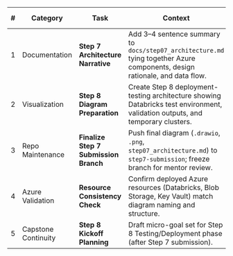 | #    | Category            | Task                                  | Context                                                      | Target Date  | Status        |
| ---- | ------------------- | ------------------------------------- | ------------------------------------------------------------ | ------------ | ------------- |
| 1    | Documentation       | **Step 7 Architecture Narrative**     | Add 3–4 sentence summary to `docs/step07_architecture.md` tying together Azure components, design rationale, and data flow. | Oct 23 (AM)  | ⏳ Pending     |
| 2    | Visualization       | **Step 8 Diagram Preparation**        | Create Step 8 deployment-testing architecture showing Databricks test environment, validation outputs, and temporary clusters. | Oct 24 (AM)  | ⏳ Scheduled   |
| 3    | Repo Maintenance    | **Finalize Step 7 Submission Branch** | Push final diagram (`.drawio`, `.png`, `step07_architecture.md`) to `step7-submission`; freeze branch for mentor review. | Oct 23 (EOD) | ⏳ In Progress |
| 4    | Azure Validation    | **Resource Consistency Check**        | Confirm deployed Azure resources (Databricks, Blob Storage, Key Vault) match diagram naming and structure. | Oct 24–25    | 🔜 Upcoming    |
| 5    | Capstone Continuity | **Step 8 Kickoff Planning**           | Draft micro-goal set for Step 8 Testing/Deployment phase (after Step 7 submission). | Oct 25       | 🔜 Upcoming    |